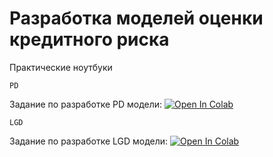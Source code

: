 # Разработка моделей оценки кредитного риска
Практические ноутбуки

`PD`

Задание по разработке PD модели: [![Open In Colab](https://colab.research.google.com/assets/colab-badge.svg)](https://colab.research.google.com/github/BKHV/ds-test/blob/master/PD.ipynb)


`LGD` 

Задание по разработке LGD модели: [![Open In Colab](https://colab.research.google.com/assets/colab-badge.svg)](https://colab.research.google.com/github/BKHV/ds-test/blob/master/LGD.ipynb)
